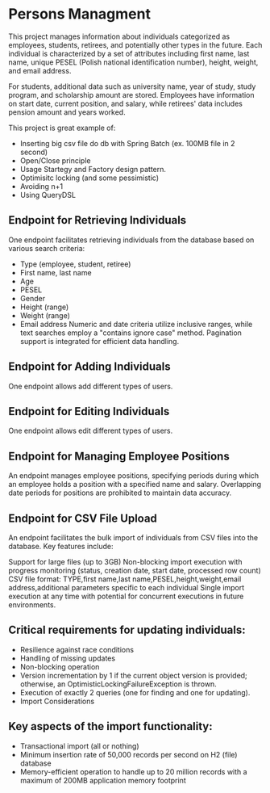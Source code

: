 # Persons Managment
This project manages information about individuals categorized as employees, students, retirees, and potentially other types in the future. Each individual is characterized by a set of attributes including first name, last name, unique PESEL (Polish national identification number), height, weight, and email address.

For students, additional data such as university name, year of study, study program, and scholarship amount are stored. Employees have information on start date, current position, and salary, while retirees' data includes pension amount and years worked.

This project is great example of:
* Inserting big csv file do db with Spring Batch (ex. 100MB file in 2 second)
* Open/Close principle
* Usage Startegy and Factory design pattern.
* Optimisitc locking (and some pessimistic)
* Avoiding n+1
* Using QueryDSL

## Endpoint for Retrieving Individuals
One endpoint facilitates retrieving individuals from the database based on various search criteria:

* Type (employee, student, retiree)
* First name, last name
* Age
* PESEL
* Gender
* Height (range)
* Weight (range)
* Email address
Numeric and date criteria utilize inclusive ranges, while text searches employ a "contains ignore case" method. Pagination support is integrated for efficient data handling.

## Endpoint for Adding Individuals
One endpoint allows add different types of users.

## Endpoint for Editing Individuals
One endpoint allows edit different types of users.

## Endpoint for Managing Employee Positions
An endpoint manages employee positions, specifying periods during which an employee holds a position with a specified name and salary. Overlapping date periods for positions are prohibited to maintain data accuracy.

## Endpoint for CSV File Upload
An endpoint facilitates the bulk import of individuals from CSV files into the database. Key features include:

Support for large files (up to 3GB)
Non-blocking import execution with progress monitoring (status, creation date, start date, processed row count)
CSV file format: TYPE,first name,last name,PESEL,height,weight,email address,additional parameters specific to each individual
Single import execution at any time with potential for concurrent executions in future environments.

## Critical requirements for updating individuals:

* Resilience against race conditions
* Handling of missing updates
* Non-blocking operation
* Version incrementation by 1 if the current object version is provided; otherwise, an OptimisticLockingFailureException is thrown.
* Execution of exactly 2 queries (one for finding and one for updating).
* Import Considerations
## Key aspects of the import functionality:

* Transactional import (all or nothing)
* Minimum insertion rate of 50,000 records per second on H2 (file) database
* Memory-efficient operation to handle up to 20 million records with a maximum of 200MB application memory footprint
